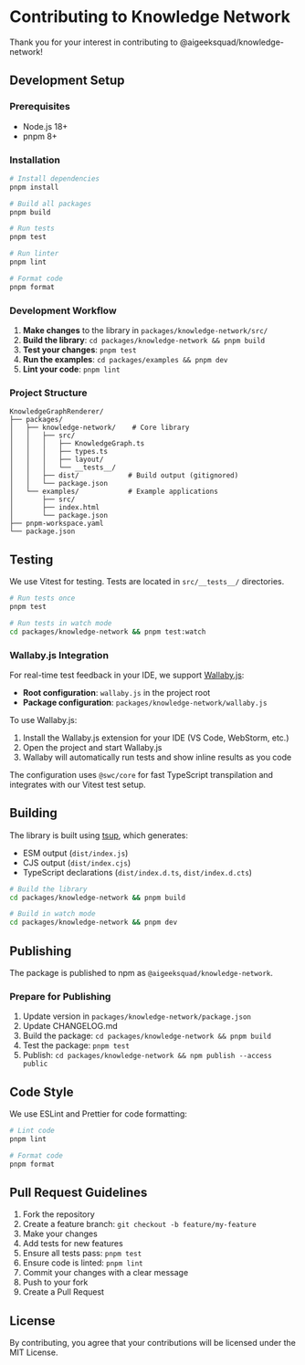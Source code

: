 # Contributing to Knowledge Network

Thank you for your interest in contributing to @aigeeksquad/knowledge-network!

## Development Setup

### Prerequisites

- Node.js 18+ 
- pnpm 8+

### Installation

```bash
# Install dependencies
pnpm install

# Build all packages
pnpm build

# Run tests
pnpm test

# Run linter
pnpm lint

# Format code
pnpm format
```

### Development Workflow

1. **Make changes** to the library in `packages/knowledge-network/src/`
2. **Build the library**: `cd packages/knowledge-network && pnpm build`
3. **Test your changes**: `pnpm test`
4. **Run the examples**: `cd packages/examples && pnpm dev`
5. **Lint your code**: `pnpm lint`

### Project Structure

```
KnowledgeGraphRenderer/
├── packages/
│   ├── knowledge-network/    # Core library
│   │   ├── src/
│   │   │   ├── KnowledgeGraph.ts
│   │   │   ├── types.ts
│   │   │   ├── layout/
│   │   │   └── __tests__/
│   │   ├── dist/            # Build output (gitignored)
│   │   └── package.json
│   └── examples/            # Example applications
│       ├── src/
│       ├── index.html
│       └── package.json
├── pnpm-workspace.yaml
└── package.json
```

## Testing

We use Vitest for testing. Tests are located in `src/__tests__/` directories.

```bash
# Run tests once
pnpm test

# Run tests in watch mode
cd packages/knowledge-network && pnpm test:watch
```

### Wallaby.js Integration

For real-time test feedback in your IDE, we support [Wallaby.js](https://wallabyjs.com/):

- **Root configuration**: `wallaby.js` in the project root
- **Package configuration**: `packages/knowledge-network/wallaby.js`

To use Wallaby.js:
1. Install the Wallaby.js extension for your IDE (VS Code, WebStorm, etc.)
2. Open the project and start Wallaby.js
3. Wallaby will automatically run tests and show inline results as you code

The configuration uses `@swc/core` for fast TypeScript transpilation and integrates with our Vitest test setup.

## Building

The library is built using [tsup](https://tsup.egoist.dev/), which generates:
- ESM output (`dist/index.js`)
- CJS output (`dist/index.cjs`)
- TypeScript declarations (`dist/index.d.ts`, `dist/index.d.cts`)

```bash
# Build the library
cd packages/knowledge-network && pnpm build

# Build in watch mode
cd packages/knowledge-network && pnpm dev
```

## Publishing

The package is published to npm as `@aigeeksquad/knowledge-network`.

### Prepare for Publishing

1. Update version in `packages/knowledge-network/package.json`
2. Update CHANGELOG.md
3. Build the package: `cd packages/knowledge-network && pnpm build`
4. Test the package: `pnpm test`
5. Publish: `cd packages/knowledge-network && npm publish --access public`

## Code Style

We use ESLint and Prettier for code formatting:

```bash
# Lint code
pnpm lint

# Format code
pnpm format
```

## Pull Request Guidelines

1. Fork the repository
2. Create a feature branch: `git checkout -b feature/my-feature`
3. Make your changes
4. Add tests for new features
5. Ensure all tests pass: `pnpm test`
6. Ensure code is linted: `pnpm lint`
7. Commit your changes with a clear message
8. Push to your fork
9. Create a Pull Request

## License

By contributing, you agree that your contributions will be licensed under the MIT License.

